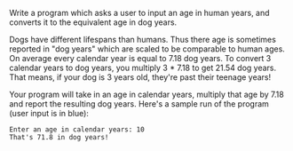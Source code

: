 Write a program which asks a user to input an age in human years, and converts it to the equivalent age in dog years.

Dogs have different lifespans than humans. Thus there age is sometimes reported in "dog years" which are scaled to be comparable to human ages. On average every calendar year is equal to 7.18 dog years. To convert 3 calendar years to dog years, you multiply 3 * 7.18 to get 21.54 dog years. That means, if your dog is 3 years old, they're past their teenage years!

Your program will take in an age in calendar years, multiply that age by 7.18 and report the resulting dog years. Here's a sample run of the program (user input is in blue):
```
Enter an age in calendar years: 10
That's 71.8 in dog years!
```